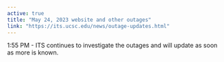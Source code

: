 ```yaml
---
active: true
title: "May 24, 2023 website and other outages"
link: "https://its.ucsc.edu/news/outage-updates.html"
---
```


1:55 PM - ITS continues to investigate the outages and will update as soon as more is known.

<!-- more -->